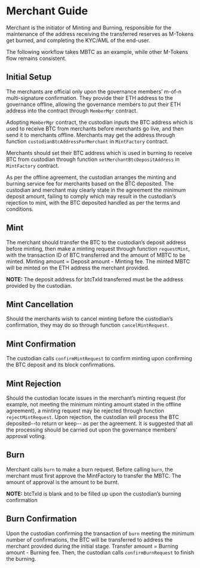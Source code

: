 # Merchant Guide
Merchant is the initiator of Minting and Burning, responsible for the maintenance of the address receiving the transferred reserves as M-Tokens get burned, and completing the KYC/AML of the end-user.

The following workflow takes MBTC as an example, while other M-Tokens flow remains consistent. 

## Initial Setup
The merchants are official only upon the governance members’ m-of-n multi-signature confirmation. They provide their ETH address to the governance offline, allowing the governance members to put their ETH address into the contract through `MemberMgr` contract.
 
Adopting `MemberMgr` contract, the custodian inputs the BTC address which is used to receive BTC from merchants before merchants go live, and then send it to merchants offline. Merchants may get the address through function `custodianBtcAddressForMerchant` in `MintFactory` contract.

Merchants should set their BTC address which is used in burning to receive BTC from custodian through function `setMerchantBtcDepositAddress` in `MintFactory` contract.

As per the offline agreement, the custodian arranges the minting and burning service fee for merchants based on the BTC deposited. The custodian and merchant may clearly state in the agreement the minimum deposit amount, failing to comply which may result in the custodian’s rejection to mint, with the BTC deposited handled as per the terms and conditions.

## Mint
The merchant should transfer the BTC to the custodian’s deposit address before minting, then make a minting request through function `requestMint`, with the transaction ID of BTC transferred and the amount of MBTC to be minted. Minting amount = Deposit amount - Minting fee. The minted MBTC will be minted on the ETH address the merchant provided.

**NOTE:** The deposit address for btcTxId transferred must be the address provided by the custodian.

## Mint Cancellation
Should the merchants wish to cancel minting before the custodian’s confirmation, they may do so through function `cancelMintRequest`.

## Mint Confirmation
The custodian calls `confirmMintRequest` to confirm minting upon confirming the BTC deposit and its block confirmations. 

## Mint Rejection
Should the custodian locate issues in the merchant’s minting request (for example, not meeting the minimum minting amount stated in the offline agreement), a minting request may be rejected through function `rejectMintRequest`. Upon rejection, the custodian will process the BTC deposited--to return or keep-- as per the agreement. It is suggested that all the processing should be carried out upon the governance members’ approval voting.
    
## Burn
Merchant calls `burn` to make a burn request. Before calling `burn`, the merchant must first approve the MintFactory to transfer the MBTC. The amount of approval is the amount to be burnt. 

**NOTE:** btcTxId is blank and to be filled up upon the custodian’s burning confirmation

## Burn Confirmation
Upon the custodian confirming the transaction of `burn` meeting the minimum number of confirmations, the BTC will be transferred to address the merchant provided during the initial stage. Transfer amount = Burning amount - Burning fee. Then, the custodian calls `confirmBurnRequest` to finish the burning. 
